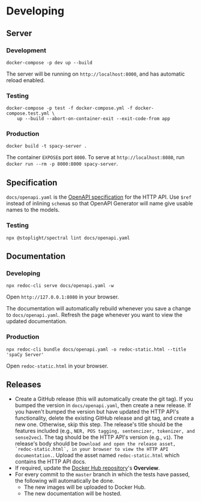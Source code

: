 # Developing

## Server

### Development

```
docker-compose -p dev up --build
```

The server will be running on `http://localhost:8000`, and has automatic reload enabled.

### Testing

```
docker-compose -p test -f docker-compose.yml -f docker-compose.test.yml \
    up --build --abort-on-container-exit --exit-code-from app
```

### Production

```
docker build -t spacy-server .
```

The container `EXPOSE`s port `8000`. To serve at `http://localhost:8080`, run `docker run --rm -p 8000:8000 spacy-server`.

## Specification

`docs/openapi.yaml` is the [OpenAPI specification](https://swagger.io/specification/) for the HTTP API. Use `$ref` instead of inlining `schema`s so that OpenAPI Generator will name give usable names to the models.

### Testing

```
npx @stoplight/spectral lint docs/openapi.yaml
```

## Documentation

### Developing

``` 
npx redoc-cli serve docs/openapi.yaml -w
```

Open `http://127.0.0.1:8080` in your browser. 

The documentation will automatically rebuild whenever you save a change to `docs/openapi.yaml`. Refresh the page whenever you want to view the updated documentation.

### Production

``` 
npx redoc-cli bundle docs/openapi.yaml -o redoc-static.html --title 'spaCy Server'
```

Open `redoc-static.html` in your browser.

## Releases

- Create a GitHub release (this will automatically create the git tag). If you bumped the version in `docs/openapi.yaml`, then create a new release. If you haven't bumped the version but have updated the HTTP API's functionality, delete the existing GitHub release and git tag, and create a new one. Otherwise, skip this step. The release's title should be the features included (e.g., `NER, POS tagging, sentencizer, tokenizer, and sense2vec`). The tag should be the HTTP API's version (e.g., `v1`). The release's body should be ```Download and open the release asset, `redoc-static.html`, in your browser to view the HTTP API documentation.```. Upload the asset named `redoc-static.html` which contains the HTTP API docs.
- If required, update the [Docker Hub repository](https://hub.docker.com/r/neelkamath/spacy-server)'s **Overview**.
- For every commit to the `master` branch in which the tests have passed, the following will automatically be done.
    - The new images will be uploaded to Docker Hub.
    - The new documentation will be hosted.